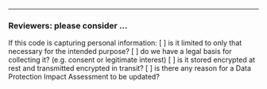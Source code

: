 

----
### Reviewers: please consider ...

If this code is capturing personal information:
[ ] is it limited to only that necessary for the intended purpose?
[ ] do we have a legal basis for collecting it? (e.g. consent or legitimate interest)
[ ] is it stored encrypted at rest and transmitted encrypted in transit?
[ ] is there any reason for a Data Protection Impact Assessment to be updated?
